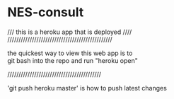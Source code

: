 # NES-consult

///  this is a heroku app that is deployed ////
///////////////////////////////////////////////

the quickest way to view this web app is to  
git bash into the repo and run "heroku open"

//////////////////////////////////////////

'git push heroku master' is how to push latest changes 